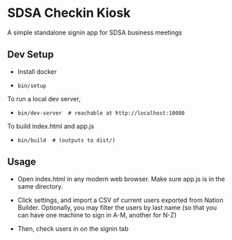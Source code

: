 # SDSA Checkin Kiosk

A simple standalone signin app for SDSA business meetings

## Dev Setup

- Install docker

- `bin/setup`

To run a local dev server,

- `bin/dev-server  # reachable at http://localhost:18080`

To build index.html and app.js

- `bin/build  # (outputs to dist/)`

## Usage

- Open index.html in any modern web browser.  Make sure app.js is in the same directory.

- Click settings, and import a CSV of current users exported from Nation Builder.  Optionally, you may filter the users by last name (so that you can have one machine to sign in A-M, another for N-Z)

- Then, check users in on the signin tab